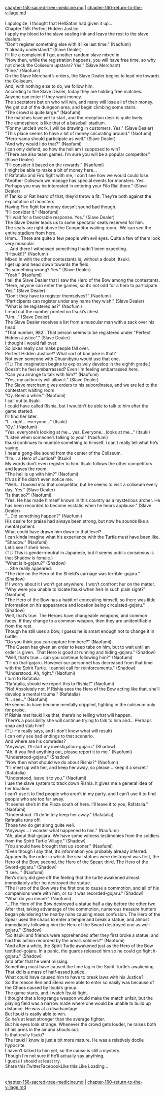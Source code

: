 [chapter-158-sacred-tree-medicine.md](./chapter-158-sacred-tree-medicine.md) | [chapter-160-return-to-the-village.md](./chapter-160-return-to-the-village.md) <br/>
<br/>
I apologize, I thought that HellSatan had given it up…<br/>
Chapter 159: Perfect Hidden Justice<br/>
I apply my blood to the slave sealing ink and leave the rest to the slave dealers.<br/>
"Don’t register something else with it like last time." (Naofumi)<br/>
"I already understand." (Slave Dealer)<br/>
I’ll file a complaint if I get another random slave mixed in.<br/>
"Now then, while the registration happens, you will have free time, so why not check the Coliseum upstairs? Yes." (Slave Merchant)<br/>
"Fine." (Naofumi)<br/>
On the Slave Merchant’s orders, the Slave Dealer begins to lead me towards the Coliseum.<br/>
And, with nothing else to do, we follow him.<br/>
According to the Slave Dealer, today they are holding free matches.<br/>
Anyone can enter if they want money.<br/>
The spectators bet on who will win, and many will lose all of their money.<br/>
We get out of the dungeon area, and begin climbing some stairs.<br/>
"The crowd is quite large." (Naofumi)<br/>
The matches have yet to start, and the reception desk is quite lively.<br/>
The atmosphere is like that of a baseball stadium.<br/>
"For my uncle’s work, I will be drawing in customers. Yes." (Slave Dealer)<br/>
"This place seems to have a lot of money circulating around." (Naofumi)<br/>
"Hero-sama should participate as well." (Slave Dealer)<br/>
"And why would I do that?" (Naofumi)<br/>
I can only defend, so how the hell am I supposed to win?<br/>
"There are also team games. I’m sure you will be a popular competitor." (Slave Dealer)<br/>
"I’ll consider it based on the rewards." (Naofumi)<br/>
I might be able to make a bit of money here…<br/>
If Rafatalia and Firo fight with me, I don’t see how we would could lose.<br/>
"Another Coliseum we manage has special events for monsters. Yes. Perhaps you may be interested in entering your Filo Rial there." (Slave Dealer)<br/>
If Taniko or Rat heard of that, they’d throw a fit. They’re both against the exploitation of monsters.<br/>
Having Firo fight for money doesn’t sound bad though.<br/>
"I’ll consider it." (Naofumi)<br/>
"I’ll wait for a favorable response. Yes." (Slave Dealer)<br/>
The Slave Dealer leads us to some spectator seats reserved for him.<br/>
The seats are right above the Competitor waiting room.  We can see the entire stadium from here.<br/>
Hmm… There are quite a few people with evil eyes. Quite a few of them look very muscular.<br/>
… And there I witnessed something I hadn’t been expecting.<br/>
"I-Itsuki!?" (Naofumi)<br/>
Mixed in with the other contestants is, without a doubt, Itsuki.<br/>
I get up and head down towards the field.<br/>
"Is something wrong? Yes." (Slave Dealer)<br/>
"Yeah." (Naofumi)<br/>
I tell the Slave Dealer that I saw the Hero of the Bow among the contestants.<br/>
"Here, anyone can enter the games, so it’s not odd for a hero to participate. Yes." (Slave Dealer)<br/>
"Don’t they have to register themselves?" (Naofumi)<br/>
"Participants can register under any name they wish." (Slave Dealer)<br/>
"What is he registered as?" (Naofumi)<br/>
I read out the number printed on Itsuki’s chest.<br/>
"Um…" (Slave Dealer)<br/>
The Slave Dealer receives a list from a muscular man with a sack over his head.<br/>
"That number, 982.. That person seems to be registered under "Perfect Hidden Justice"." (Slave Dealer)<br/>
I thought I would fall over.<br/>
So jokes really can make people fall over.<br/>
Perfect Hidden Justice!? What sort of bad joke is that?<br/>
Not even someone with Chuunibyou would use that one.<br/>
(TL: The imagination begins to explosively develop in the eighth grade.)<br/>
Doesn’t he feel embarrassed? Even I’m feeling embarrassed here.<br/>
"Can you arrange to talk with him?" (Naofumi)<br/>
"Yes, my authority will allow it." (Slave Dealer)<br/>
The Slave merchant gives orders to his subordinates, and we are led to the contestant waiting room.<br/>
"Oy. Been a while." (Naofumi)<br/>
I call out to Itsuki.<br/>
I could have called Rishia, but I wouldn’t be able to talk to him after the game started.<br/>
I’ll find her later.<br/>
"I… right… everyone…" (Itsuki)<br/>
"Oy." (Naofumi)<br/>
"Yes, everyone’s looking at me… yes. Everyone… looks at me…" (Itsuki)<br/>
"Listen when someone’s talking to you!" (Naofumi)<br/>
Itsuki continues to mumble something to himself. I can’t really tell what he’s saying.<br/>
I hear a gong-like sound from the center of the Coliseum.<br/>
"I’m… a Hero of Justice!" (Itsuki)<br/>
My words don’t even register to him. Itsuki follows the other competitors and leaves the room.<br/>
"The hell is up with him?" (Naofumi)<br/>
It’s as if he didn’t even notice me.<br/>
"Well… I looked into that competitor, but he seems to visit a coliseum every day. Yes." (Slave Dealer)<br/>
"Is that so?" (Naofumi)<br/>
"Yes. He has made himself known in this country as a mysterious archer. He has been recorded to become ecstatic when he hears applause." (Slave Dealer)<br/>
"…Did something happen?" (Naofumi)<br/>
His desire for praise had always been strong, but now he sounds like a mental patient.<br/>
What could have drawn him down to that level?<br/>
I can kinda imagine what his experience with the Turtle must have been like.<br/>
"Shadow." (Naofumi)<br/>
Let’s see if she’s here.<br/>
(TL: This is gender-neutral in Japanese, but it seems public consensus is that Shadow is female.)<br/>
"What is it-gojaru?" (Shadow)<br/>
… She really appeared.<br/>
"The ride on the Hero of the Shield’s carriage was terrible-gojaru." (Shadow)<br/>
If I worry about it I won’t get anywhere. I won’t confront her on the matter.<br/>
"Why were you unable to locate Itsuki when he’s in such plain sight?" (Naofumi)<br/>
"The Hero of the Bow has a habit of concealing himself, so there was little information on his appearance and location being circulated-gojaru." (Shadow)<br/>
Well, that’s true. The Heroes have changeable weapons, and common faces. If they change to a common weapon, then they are unidentifiable from the rest.<br/>
Though he still uses a bow, I guess he is smart enough not to change it in battle.<br/>
"Do you think you can capture him here?" (Naofumi)<br/>
"The Queen has given an order to keep tabs on him, but to wait until an order is given.  That Hero is good at running and hiding-gojaru." (Shadow)<br/>
"Well, that’s true… can you continue following him?" (Naofumi)<br/>
"I’ll do that-gojaru. However our personnel has decreased from that time with the Spirit Turtle. I cannot call for reinforcements." (Shadow)<br/>
"Understood. Ah, right." (Naofumi)<br/>
I turn to Rafatalia<br/>
"Rafatalia, should we report this to Rishia?" (Naofumi)<br/>
"No! Absolutely not. If Rishia sees the Hero of the Bow acting like that, she’ll develop a mental trauma." (Rafatalia)<br/>
"I… see…" (Naofumi)<br/>
He seems to have become mentally crippled, fighting in the coliseum only for praise.<br/>
If Rishia met Itsuki like that, there’s no telling what will happen.<br/>
There’s a possibility she will continue trying to talk to him and… Perhaps snap and stab him?<br/>
(TL: He really says, and I don’t know what will result)<br/>
I can only see bad endings to that scenario.<br/>
And where are his comrades?<br/>
"Anyways, I’ll start my investigation-gojaru." (Shadow)<br/>
"Ah, if you find anything out, please report it to me." (Naofumi)<br/>
"Understood-gojaru." (Shadow)<br/>
"Now then what should we do about Rishia?" (Naofumi)<br/>
"I’ll meet up with her, and keep her away, so please… keep it a secret." (Rafatalia)<br/>
"Understood, leave it to you." (Naofumi)<br/>
I use the slave system to track down Rishia. It gives me a general idea of her location.<br/>
I can’t use it to find people who aren’t in my party, and I can’t use it to find people who are too far away.<br/>
"It seems she’s in the Plaza south of here. I’ll leave it to you, Rafatalia." (Naofumi)<br/>
"Understood. I’ll definitely keep her away." (Rafatalia)<br/>
Rafatalia runs off.<br/>
Those two do get along quite well.<br/>
"Anyways… I wonder what happened to him." (Naofumi)<br/>
"Ah, about that-gojaru. We have some witness testimonies from the soldiers from the Spirit Turtle Village." (Shadow)<br/>
"You should have brought that up sooner." (Naofumi)<br/>
"Even though I say that, it’s information you probably already inferred. Apparently the order in which the seal statues were destroyed was first, the Hero of the Bow; second, the Hero of the Spear; third, The Hero of the Sword-gojaru." (Shadow)<br/>
"I see…" (Naofumi)<br/>
Ren’s story did give off the feeling that the turtle awakened almost immediately after he destroyed the statue.<br/>
"The Hero of the Bow was the first one to cause a commotion, and all of his companions were with him, or so it was recorded-gojaru." (Shadow)<br/>
"What do you mean?" (Naofumi)<br/>
"…The Hero of the Bow destroyed a statue half a day before the other two. After that, taking advantage of the commotion, numerous treasure hunters began plundering the nearby ruins causing mass confusion. The Hero of the Spear used the chaos to enter a temple and break a statue, and almost immediately following him the Hero of the Sword destroyed one as well-gojaru." (Shadow)<br/>
"So Itsuki and friends were apprehended after they first broke a statue, and had this action recorded by the area’s soldiers?" (Naofumi)<br/>
"And after a while, the Spirit Turtle awakened just as the Hero of the Bow testified-gojaru. In a panic, the guards released him so he could go fight it-gojaru." (Shadow)<br/>
And after that he went missing.<br/>
Something must have caused the time lag in the Spirit Turtle’s awakening.<br/>
That kid is a mass of half-assed justice.<br/>
What could have caused him to have to break laws with his Justice?<br/>
So the reason Ren and Elena were able to enter so easily was because of the Chaos caused by Itsuki’s group.<br/>
The game starts, and I watch Itsuki fight.<br/>
I thought that a long range weapon would make the match unfair, but the playing field was a narrow maze where one would be unable to build up distance. He was at a disadvantage.<br/>
But Itsuki is easily able to win.<br/>
So he’s at least stronger than the average fighter.<br/>
But his eyes look strange. Whenever the crowd gets louder, he raises both of his arms in the air and shouts out.<br/>
Is that really Itsuki?<br/>
The Itsuki I know is just a bit more mature. He was a relatively docile hypocrite.<br/>
I haven’t talked to him yet, so the cause is still a mystery.<br/>
Though I’m not sure if he’ll actually say anything.<br/>
I guess I should at least try.<br/>
Share this:TwitterFacebookLike this:Like Loading... <br/>
<br/>
<br/>
[chapter-158-sacred-tree-medicine.md](./chapter-158-sacred-tree-medicine.md) | [chapter-160-return-to-the-village.md](./chapter-160-return-to-the-village.md) <br/>

